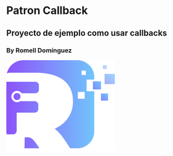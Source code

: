 # Patron Callback

## Proyecto de ejemplo como usar callbacks

### By Romell Domínguez
[![](snapshot/icono.png)](https://www.romellfudi.com/)